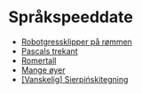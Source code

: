 # Språkspeeddate

- [Robotgressklipper på rømmen](utfordringer/robotgressklipper/robotgressklipper.md)
- [Pascals trekant](utfordringer/pascaltrekant/pascals-trekant.md)
- [Romertall](utfordringer/romertall/romertall.md)
- [Mange øyer](utfordringer/mange%C3%B8yer/mange%C3%B8yer.md)
- [[Vanskelig] Sierpińskitegning](utfordringer/sierpińskitegning/sierpińskitegning.md)
